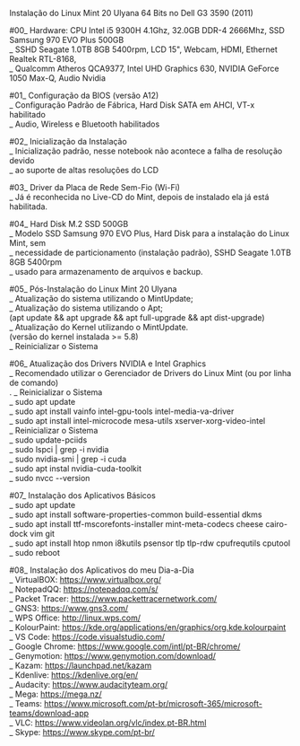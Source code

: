 Instalação do Linux Mint 20 Ulyana 64 Bits no Dell G3 3590 (2011)

#00_ Hardware: CPU Intel i5 9300H 4.1Ghz, 32.0GB DDR-4 2666Mhz, SSD Samsung 970 EVO Plus 500GB<br>
	_ SSHD Seagate 1.0TB 8GB 5400rpm, LCD 15", Webcam, HDMI, Ethernet Realtek RTL-8168,<br>
	_ Qualcomm Atheros QCA9377, Intel UHD Graphics 630, NVIDIA GeForce 1050 Max-Q, Audio Nvidia 

#01_ Configuração da BIOS (versão A12)<br>
	_ Configuração Padrão de Fábrica, Hard Disk SATA em AHCI, VT-x habilitado<br>
	_ Audio, Wireless e Bluetooth habilitados
	
#02_ Inicialização da Instalação<br>
	_ Inicialização padrão, nesse notebook não acontece a falha de resolução devido<br>
	_ ao suporte de altas resoluções do LCD

#03_ Driver da Placa de Rede Sem-Fio (Wi-Fi)<br>
	_ Já é reconhecida no Live-CD do Mint, depois de instalado ela já está habilitada.

#04_ Hard Disk M.2 SSD 500GB<br>
	_ Modelo SSD Samsung 970 EVO Plus, Hard Disk para a instalação do Linux Mint, sem<br>
	_ necessidade de particionamento (instalação padrão), SSHD Seagate 1.0TB 8GB 5400rpm<br>
	_ usado para armazenamento de arquivos e backup.
	
#05_ Pós-Instalação do Linux Mint 20 Ulyana<br>
	_ Atualização do sistema utilizando o MintUpdate;<br>
	_ Atualização do sistema utilizando o Apt;<br>
		(apt update && apt upgrade && apt full-upgrade && apt dist-upgrade)<br>
	_ Atualização do Kernel utilizando o MintUpdate.<br>
		(versão do kernel instalada >= 5.8)<br>
	_ Reinicializar o Sistema
	
#06_ Atualização dos Drivers NVIDIA e Intel Graphics<br>
	_ Recomendado utilizar o Gerenciador de Drivers do Linux Mint (ou por linha de comando)<br>.
	_ Reinicializar o Sistema<br>
	_ sudo apt update<br>
	_ sudo apt install vainfo intel-gpu-tools intel-media-va-driver<br>
	_ sudo apt install intel-microcode mesa-utils xserver-xorg-video-intel<br>
	_ Reinicializar o Sistema<br>
	_ sudo update-pciids<br>
	_ sudo lspci | grep -i nvidia<br>
	_ sudo nvidia-smi | grep -i cuda<br>
	_ sudo apt instal nvidia-cuda-toolkit<br>
	_ sudo nvcc --version
	  
#07_ Instalação dos Aplicativos Básicos<br>
	_ sudo apt update<br>
	_ sudo apt install software-properties-common build-essential dkms<br>
	_ sudo apt install ttf-mscorefonts-installer mint-meta-codecs cheese cairo-dock vim git<br>
	_ sudo apt install htop nmon i8kutils psensor tlp tlp-rdw cpufrequtils cputool
	_ sudo reboot

#08_ Instalação dos Aplicativos do meu Dia-a-Dia<br>
	_ VirtualBOX: https://www.virtualbox.org/<br>
	_ NotepadQQ: https://notepadqq.com/s/<br>
	_ Packet Tracer: https://www.packettracernetwork.com/<br>
	_ GNS3: https://www.gns3.com/<br>
	_ WPS Office: http://linux.wps.com/<br>
	_ KolourPaint: https://kde.org/applications/en/graphics/org.kde.kolourpaint<br>
	_ VS Code: https://code.visualstudio.com/<br>
	_ Google Chrome: https://www.google.com/intl/pt-BR/chrome/<br>
	_ Genymotion: https://www.genymotion.com/download/<br>
	_ Kazam: https://launchpad.net/kazam<br>
	_ Kdenlive: https://kdenlive.org/en/<br>
	_ Audacity: https://www.audacityteam.org/<br>
	_ Mega: https://mega.nz/<br>
	_ Teams: https://www.microsoft.com/pt-br/microsoft-365/microsoft-teams/download-app<br>
	_ VLC: https://www.videolan.org/vlc/index.pt-BR.html<br>
	_ Skype: https://www.skype.com/pt-br/